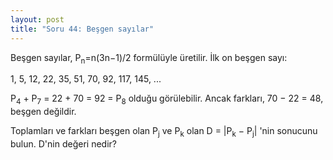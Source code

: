 ```yaml
---
layout: post
title: "Soru 44: Beşgen sayılar"
---
```


Beşgen sayılar, P<sub>n</sub>=n(3n−1)/2 formülüyle üretilir. İlk on beşgen sayı:

1, 5, 12, 22, 35, 51, 70, 92, 117, 145, ...

P<sub>4</sub> + P<sub>7</sub> = 22 + 70 = 92 = P<sub>8</sub> olduğu görülebilir. Ancak farkları, 70 − 22 = 48, beşgen değildir.

Toplamları ve farkları beşgen olan P<sub>j</sub> ve P<sub>k</sub> olan D = <span>|</span>P<sub>k</sub> − P<sub>j</sub><span>|</span> 'nin sonucunu bulun. D'nin değeri nedir?